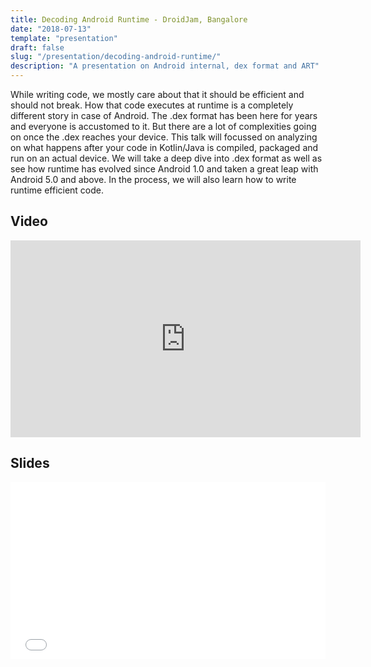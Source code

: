 ```yaml
---
title: Decoding Android Runtime - DroidJam, Bangalore
date: "2018-07-13"
template: "presentation"
draft: false
slug: "/presentation/decoding-android-runtime/"
description: "A presentation on Android internal, dex format and ART"
---
```


While writing code, we mostly care about that it should be efficient and should not break. How that code executes at runtime is a completely different story in case of Android. The .dex format has been here for years and everyone is accustomed to it. But there are a lot of complexities going on once the .dex reaches your device. This talk will focussed on analyzing on what happens after your code in Kotlin/Java is compiled, packaged and run on an actual device. We will take a deep dive into .dex format as well as see how runtime has evolved since Android 1.0 and taken a great leap with Android 5.0 and above. In the process, we will also learn how to write runtime efficient code.

## Video
<iframe width="560" height="315" src="https://www.youtube.com/embed/9e8yQKVkGgo" frameborder="0" allow="accelerometer; autoplay; encrypted-media; gyroscope; picture-in-picture" allowfullscreen></iframe>

## Slides
<div style="left: 0; width: 100%; height: 0; position: relative; padding-bottom: 56.1972%;"><iframe src="//speakerdeck.com/player/4f3e70abb1884453b2afb6376b346812" style="border: 0; top: 0; left: 0; width: 100%; height: 100%; position: absolute;" width="560" height="315" allowfullscreen scrolling="no" allow="encrypted-media"></iframe></div>